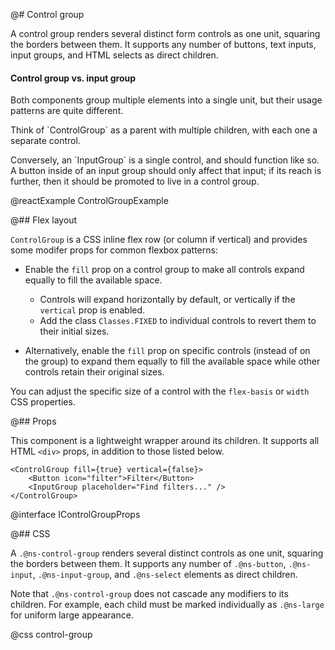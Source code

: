 @# Control group

A control group renders several distinct form controls as one unit, squaring the
borders between them. It supports any number of buttons, text inputs, input
groups, and HTML selects as direct children.

<div class="@ns-callout @ns-intent-success @ns-icon-comparison">
    <h4 class="@ns-heading">Control group vs. input group</h4>
    <p>Both components group multiple elements into a single unit, but their usage patterns are
    quite different.</p>
    <p>Think of `ControlGroup` as a parent with multiple children, with each one a separate
    control.</p>
    <p>Conversely, an `InputGroup` is a single control, and should function like so. A
    button inside of an input group should only affect that input; if its reach is further, then it
    should be promoted to live in a control group.</p>
</div>

@reactExample ControlGroupExample

@## Flex layout

`ControlGroup` is a CSS inline flex row (or column if vertical) and provides
some modifer props for common flexbox patterns:

- Enable the `fill` prop on a control group to make all controls expand equally to
  fill the available space.
    - Controls will expand horizontally by default, or vertically if the `vertical` prop is enabled.
    - Add the class `Classes.FIXED` to individual controls to revert them to their initial sizes.

- Alternatively, enable the `fill` prop on specific controls (instead of on the
  group) to expand them equally to fill the available space while other
  controls retain their original sizes.

You can adjust the specific size of a control with the `flex-basis` or `width`
CSS properties.

@## Props

This component is a lightweight wrapper around its children. It supports all
HTML `<div>` props, in addition to those listed below.

```tsx
<ControlGroup fill={true} vertical={false}>
    <Button icon="filter">Filter</Button>
    <InputGroup placeholder="Find filters..." />
</ControlGroup>
```

@interface IControlGroupProps

@## CSS

A `.@ns-control-group` renders several distinct controls as one unit, squaring the borders between
them. It supports any number of `.@ns-button`, `.@ns-input`, `.@ns-input-group`, and `.@ns-select`
elements as direct children.

Note that `.@ns-control-group` does not cascade any modifiers to its children. For example, each
child must be marked individually as `.@ns-large` for uniform large appearance.

@css control-group

